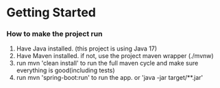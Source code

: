 # Getting Started

### How to make the project run
1. Have Java installed. (this project is using Java 17)
2. Have Maven installed. if not, use the project maven wrapper (./mvnw)
3. run mvn 'clean install' to run the full maven cycle and make sure everything is good(including tests)
4. run mvn 'spring-boot:run' to run the app. or 'java -jar target/**.jar' 